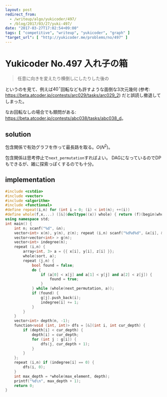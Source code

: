 ```yaml
---
layout: post
redirect_from:
  - /writeup/algo/yukicoder/497/
  - /blog/2017/03/27/yuki-497/
date: "2017-03-27T17:02:54+09:00"
tags: [ "competitive", "writeup", "yukicoder", "graph" ]
"target_url": [ "http://yukicoder.me/problems/no/497" ]
---
```


# Yukicoder No.497 入れ子の箱

<!-- {% raw %} -->

>   任意に向きを変えたり横倒しにしたりした後の

というのを見て、例えば$40^\circ$回転なども許すような面倒な$3$次元幾何 (参考: <https://beta.atcoder.jp/contests/arc029/tasks/arc029_2>) だと誤読し撤退してしまった。

なお回転なしの場合でも類問がある: <https://beta.atcoder.jp/contests/abc038/tasks/abc038_d>。

## solution

包含関係で有効グラフを作って最長路を取る。$O(N^2)$。

包含関係は思考停止で`next_permutation`すればよい。
DAGになっているのでDPもできるが、雑に探索っぽくするのでも十分。

## implementation

``` c++
#include <cstdio>
#include <vector>
#include <algorithm>
#include <functional>
#define repeat(i,n) for (int i = 0; (i) < int(n); ++(i))
#define whole(f,x,...) ([&](decltype((x)) whole) { return (f)(begin(whole), end(whole), ## __VA_ARGS__); })(x)
using namespace std;
int main() {
    int n; scanf("%d", &n);
    vector<int> x(n), y(n), z(n); repeat (i,n) scanf("%d%d%d", &x[i], &y[i], &z[i]);
    vector<vector<int> > g(n);
    vector<int> indegree(n);
    repeat (i,n) {
        array<int, 3> a = {{ x[i], y[i], z[i] }};
        whole(sort, a);
        repeat (j,n) {
            bool found = false;
            do {
                if (a[0] < x[j] and a[1] < y[j] and a[2] < z[j]) {
                    found = true;
                }
            } while (whole(next_permutation, a));
            if (found) {
                g[j].push_back(i);
                indegree[i] += 1;
            }
        }
    }
    vector<int> depth(n, -1);
    function<void (int, int)> dfs = [&](int i, int cur_depth) {
        if (depth[i] < cur_depth) {
            depth[i] = cur_depth;
            for (int j : g[i]) {
                dfs(j, cur_depth + 1);
            }
        }
    };
    repeat (i,n) if (indegree[i] == 0) {
        dfs(i, 0);
    }
    int max_depth = *whole(max_element, depth);
    printf("%d\n", max_depth + 1);
    return 0;
}
```

<!-- {% endraw %} -->
